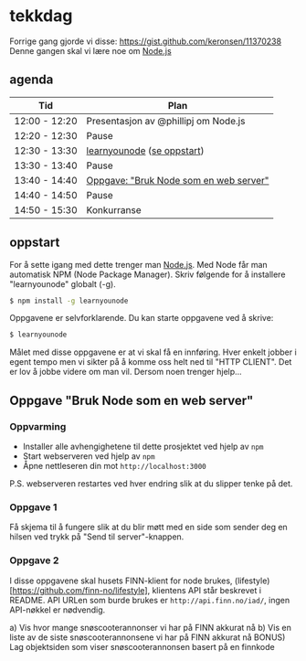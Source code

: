 # tekkdag

Forrige gang gjorde vi disse: https://gist.github.com/keronsen/11370238
Denne gangen skal vi lære noe om [Node.js](http://nodejs.org/)

## agenda

Tid | Plan
--- | ---
12:00 - 12:20 | Presentasjon av @phillipj om Node.js
12:20 - 12:30 | Pause
12:30 - 13:30 | [learnyounode](https://github.com/rvagg/learnyounode) (<a href="#oppstart">se oppstart</a>)
13:30 - 13:40 | Pause
13:40 - 14:40 | <a href="#Oppgave">Oppgave: "Bruk Node som en web server"</a>
14:40 - 14:50 | Pause
14:50 - 15:30 | Konkurranse

<a name="oppstart"></a>
## oppstart
For å sette igang med dette trenger man [Node.js](http://nodejs.org/).
Med Node får man automatisk NPM (Node Package Manager).
Skriv følgende for å installere "learnyounode" globalt (-g).

```sh
$ npm install -g learnyounode
```

Oppgavene er selvforklarende.
Du kan starte oppgavene ved å skrive:

```sh
$ learnyounode
```

Målet med disse oppgavene er at vi skal få en innføring.
Hver enkelt jobber i egent tempo men vi sikter på å komme oss helt ned til "HTTP CLIENT".
Det er lov å jobbe videre om man vil. Dersom noen trenger hjelp...

<a name="oppgave"></a>
## Oppgave "Bruk Node som en web server"

### Oppvarming

- Installer alle avhengighetene til dette prosjektet ved hjelp av `npm`
- Start webserveren ved hjelp av `npm`
- Åpne nettleseren din mot `http://localhost:3000`

P.S. webserveren restartes ved hver endring slik at du slipper tenke på det.

### Oppgave 1

Få skjema til å fungere slik at du blir møtt med en side som sender deg en hilsen ved trykk på "Send til server"-knappen.

### Oppgave 2

I disse oppgavene skal husets FINN-klient for node brukes, (lifestyle)[https://github.com/finn-no/lifestyle], klientens API står beskrevet i README.
API URLen som burde brukes er `http://api.finn.no/iad/`, ingen API-nøkkel er nødvendig.

a) Vis hvor mange snøscooterannonser vi har på FINN akkurat nå
b) Vis en liste av de siste snøscooterannonsene vi har på FINN akkurat nå
BONUS) Lag objektsiden som viser snøscooterannonsen basert på en finnkode
